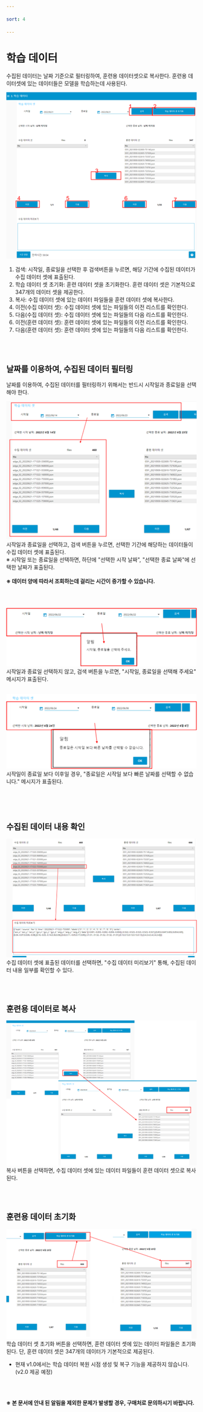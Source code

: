 ```yaml
---

sort: 4

---
```




# 학습 데이터

수집된 데이터는 날짜 기준으로 필터링하여, 훈련용 데이터셋으로 복사한다. 훈련용 데이터셋에 있는 데이터들은 모델을 학습하는데 사용된다.<br/>

![main](images/3.TrainData/1.main.png)

1. 검색: 시작일, 종료일을 선택한 후 검색버튼을 누르면, 해당 기간에 수집된 데이터가 수집 데이터 셋에 표출된다.
2. 학습 데이터 셋 초기화: 훈련 데이터 셋을 초기화한다. 훈련 데이터 셋은 기본적으로 347개의 데이터 셋을 제공한다.
3. 복사: 수집 데이터 셋에 있는 데이터 파일들을 훈련 데이터 셋에 복사한다.
4. 이전(수집 데이터 셋): 수집 데이터 셋에 있는 파일들의 이전 리스트를 확인한다.
5. 다음(수집 데이터 셋): 수집 데이터 셋에 있는 파일들의 다음 리스트를 확인한다.
6. 이전(훈련 데이터 셋): 훈련 데이터 셋에 있는 파일들의 이전 리스트를 확인한다.
7. 다음(훈련 데이터 셋): 훈련 데이터 셋에 있는 파일들의 다음 리스트를 확인한다.


<br/><br/>

## 날짜를 이용하여, 수집된 데이터 필터링

날짜를 이용하여, 수집된 데이터를 필터링하기 위해서는 반드시 시작일과 종료일을 선택해야 한다.<br/>

![selecteddate](images/3.TrainData/2.selecteddate.png)
시작일과 종료일을 선택하고, 검색 버튼을 누르면, 선택한 기간에 해당하는 데이터들이 수집 데이터 셋에 표출된다.<br/>
※ 시작일 또는 종료일을 선택하면, 하단에 "선택한 시작 날짜", "선택한 종료 날짜"에 선택한 날짜가 표출된다.<br/><br/>
**※ 데이터 양에 따라서 조회하는데 걸리는 시간이 증가할 수 있습니다.**



<br/><br/>


![invaliddate1](images/3.TrainData/3.invaliddate1.png)
시작일과 종료일 선택하지 않고, 검색 버튼을 누르면, "시작일, 종료일을 선택해 주세요" 메시지가 표출된다.<br/><br/>

![invaliddate2](images/3.TrainData/4.invaliddate2.png)
시작일이 종료일 보다 이후일 경우, "종료일은 시작일 보다 빠른 날짜를 선택할 수 없습니다." 메시지가 표출된다.<br/><br/>



<br/><br/>

## 수집된 데이터 내용 확인

![log](images/3.TrainData/5.log.png)
수집 데이터 셋에 표출된 데이터를 선택하면, "수집 데이터 미리보기" 통해, 수집된 데이터 내용 일부를 확인할 수 있다.

<br/><br/>

## 훈련용 데이터로 복사

![trainvalidset](images/3.TrainData/6.copy.png)
복사 버튼을 선택하면, 수집 데이터 셋에 있는 데이터 파일들이 훈련 데이터 셋으로 복사된다.

<br/><br/>

## 훈련용 데이터 초기화

![resettrainvalidset](images/3.TrainData/7.resettraindataset.png)
학습 데이터 셋 초기화 버튼을 선택하면, 훈련 데이터 셋에 있는 데이터 파일들은 초기화된다. 단, 훈련 데이터 셋은 347개의 데이터가 기본적으로 제공된다.
- 현재 v1.0에서는 학습 데이터 복원 시점 생성 및 복구 기능을 제공하지 않습니다. (v2.0 제공 예정)

<br/><br/>

**※ 본 문서에 안내 된 알림을 제외한 문제가 발생할 경우, 구매처로 문의하시기 바랍니다.**